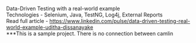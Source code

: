 Data-Driven Testing with a real-world example<br/>
Technologies - Selenium, Java, TestNG, Log4j, External Reports <br/>
Read full article - https://www.linkedin.com/pulse/data-driven-testing-real-world-example-uditha-dissanayake<br/>
***This is a sample project. There is no connection between camlin
